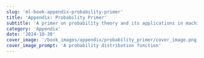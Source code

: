 ```yaml
---
slug: 'ml-book-appendix-probability-primer'
title: 'Appendix: Probability Primer'
subtitle: 'A primer on probability theory and its applications in machine learning'
category: 'Appendix'
date: '2024-10-30'
cover_image: '/book_images/appendix/probability_primer/cover_image.png'
cover_image_prompt: 'A probability distribution function'
---
```



